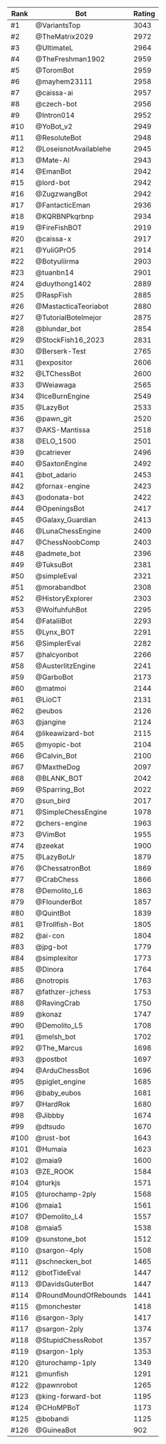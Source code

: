 Rank|Bot|Rating
---|---|---
#1|@VariantsTop|3043
#2|@TheMatrix2029|2972
#3|@UltimateL|2964
#4|@TheFreshman1902|2959
#5|@ToromBot|2959
#6|@mayhem23111|2958
#7|@caissa-ai|2957
#8|@czech-bot|2956
#9|@Intron014|2952
#10|@YoBot_v2|2949
#11|@ResoluteBot|2948
#12|@LoseisnotAvailablehe|2945
#13|@Mate-AI|2943
#14|@EmanBot|2942
#15|@lord-bot|2942
#16|@ZugzwangBot|2942
#17|@FantacticEman|2936
#18|@KQRBNPkqrbnp|2934
#19|@FireFishBOT|2919
#20|@caissa-x|2917
#21|@YuliGPrO5|2914
#22|@Botyuliirma|2903
#23|@tuanbn14|2901
#24|@duythong1402|2889
#25|@RaspFish|2885
#26|@MastacticaTeoriabot|2880
#27|@TutorialBotelmejor|2875
#28|@blundar_bot|2854
#29|@StockFish16_2023|2831
#30|@Berserk-Test|2765
#31|@expositor|2606
#32|@LTChessBot|2600
#33|@Weiawaga|2565
#34|@IceBurnEngine|2549
#35|@LazyBot|2533
#36|@pawn_git|2520
#37|@AKS-Mantissa|2518
#38|@ELO_1500|2501
#39|@catriever|2496
#40|@SaxtonEngine|2492
#41|@bot_adario|2453
#42|@fornax-engine|2423
#43|@odonata-bot|2422
#44|@OpeningsBot|2417
#45|@Galaxy_Guardian|2413
#46|@LunaChessEngine|2409
#47|@ChessNoobComp|2403
#48|@admete_bot|2396
#49|@TuksuBot|2381
#50|@simpleEval|2321
#51|@morabandbot|2308
#52|@HistoryExplorer|2303
#53|@WolfuhfuhBot|2295
#54|@FataliiBot|2293
#55|@Lynx_BOT|2291
#56|@SimplerEval|2282
#57|@halcyonbot|2266
#58|@AusterlitzEngine|2241
#59|@GarboBot|2173
#60|@matmoi|2144
#61|@LioCT|2131
#62|@eubos|2126
#63|@jangine|2124
#64|@likeawizard-bot|2115
#65|@myopic-bot|2104
#66|@Calvin_Bot|2100
#67|@MaxtheDog|2097
#68|@BLANK_BOT|2042
#69|@Sparring_Bot|2022
#70|@sun_bird|2017
#71|@SimpleChessEngine|1978
#72|@chers-engine|1963
#73|@VimBot|1955
#74|@zeekat|1900
#75|@LazyBotJr|1879
#76|@ChessatronBot|1869
#77|@CrabChess|1866
#78|@Demolito_L6|1863
#79|@FlounderBot|1857
#80|@QuintBot|1839
#81|@Trollfish-Bot|1805
#82|@ai-con|1804
#83|@jpg-bot|1779
#84|@simplexitor|1773
#85|@Dinora|1764
#86|@notropis|1763
#87|@fathzer-jchess|1753
#88|@RavingCrab|1750
#89|@konaz|1747
#90|@Demolito_L5|1708
#91|@melsh_bot|1702
#92|@The_Marcus|1698
#93|@postbot|1697
#94|@ArduChessBot|1696
#95|@piglet_engine|1685
#96|@baby_eubos|1681
#97|@HardRok|1680
#98|@Jibbby|1674
#99|@dtsudo|1670
#100|@rust-bot|1643
#101|@Humaia|1623
#102|@maia9|1600
#103|@ZE_ROOK|1584
#104|@turkjs|1571
#105|@turochamp-2ply|1568
#106|@maia1|1561
#107|@Demolito_L4|1557
#108|@maia5|1538
#109|@sunstone_bot|1512
#110|@sargon-4ply|1508
#111|@schnecken_bot|1465
#112|@botTideEval|1447
#113|@DavidsGuterBot|1447
#114|@RoundMoundOfRebounds|1441
#115|@monchester|1418
#116|@sargon-3ply|1417
#117|@sargon-2ply|1374
#118|@StupidChessRobot|1357
#119|@sargon-1ply|1353
#120|@turochamp-1ply|1349
#121|@munfish|1291
#122|@pawnrobot|1265
#123|@king-forward-bot|1195
#124|@CHoMPBoT|1173
#125|@bobandi|1125
#126|@GuineaBot|902
